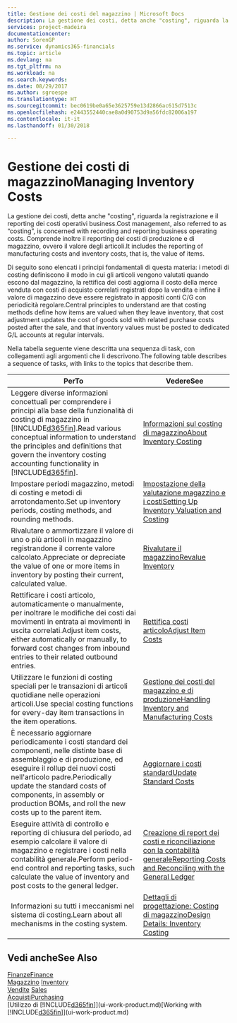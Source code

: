 ```yaml
---
title: Gestione dei costi del magazzino | Microsoft Docs
description: La gestione dei costi, detta anche "costing", riguarda la registrazione e il reporting dei costi operativi business. Comprende inoltre il reporting dei costi di produzione e di magazzino, ovvero il valore degli articoli.
services: project-madeira
documentationcenter: 
author: SorenGP
ms.service: dynamics365-financials
ms.topic: article
ms.devlang: na
ms.tgt_pltfrm: na
ms.workload: na
ms.search.keywords: 
ms.date: 08/29/2017
ms.author: sgroespe
ms.translationtype: HT
ms.sourcegitcommit: bec0619be0a65e3625759e13d2866ac615d7513c
ms.openlocfilehash: e2443552440cae8a0d90753d9a56fdc82006a197
ms.contentlocale: it-it
ms.lasthandoff: 01/30/2018

---
```

# <a name="managing-inventory-costs"></a><span data-ttu-id="ac898-104">Gestione dei costi di magazzino</span><span class="sxs-lookup"><span data-stu-id="ac898-104">Managing Inventory Costs</span></span>
<span data-ttu-id="ac898-105">La gestione dei costi, detta anche "costing", riguarda la registrazione e il reporting dei costi operativi business.</span><span class="sxs-lookup"><span data-stu-id="ac898-105">Cost management, also referred to as “costing”, is concerned with recording and reporting business operating costs.</span></span> <span data-ttu-id="ac898-106">Comprende inoltre il reporting dei costi di produzione e di magazzino, ovvero il valore degli articoli.</span><span class="sxs-lookup"><span data-stu-id="ac898-106">It includes the reporting of manufacturing costs and inventory costs, that is, the value of items.</span></span>   

<span data-ttu-id="ac898-107">Di seguito sono elencati i principi fondamentali di questa materia: i metodi di costing definiscono il modo in cui gli articoli vengono valutati quando escono dal magazzino, la rettifica dei costi aggiorna il costo della merce venduta con costi di acquisto correlati registrati dopo la vendita e infine il valore di magazzino deve essere registrato in appositi conti C/G con periodicità regolare.</span><span class="sxs-lookup"><span data-stu-id="ac898-107">Central principles to understand are that costing methods define how items are valued when they leave inventory, that cost adjustment updates the cost of goods sold with related purchase costs posted after the sale, and that inventory values must be posted to dedicated G/L accounts at regular intervals.</span></span>

<span data-ttu-id="ac898-108">Nella tabella seguente viene descritta una sequenza di task, con collegamenti agli argomenti che li descrivono.</span><span class="sxs-lookup"><span data-stu-id="ac898-108">The following table describes a sequence of tasks, with links to the topics that describe them.</span></span>

|<span data-ttu-id="ac898-109">**Per**</span><span class="sxs-lookup"><span data-stu-id="ac898-109">**To**</span></span>|<span data-ttu-id="ac898-110">**Vedere**</span><span class="sxs-lookup"><span data-stu-id="ac898-110">**See**</span></span>|  
|------------|-------------|  
|<span data-ttu-id="ac898-111">Leggere diverse informazioni concettuali per comprendere i principi alla base della funzionalità di costing di magazzino in [!INCLUDE[d365fin](includes/d365fin_md.md)].</span><span class="sxs-lookup"><span data-stu-id="ac898-111">Read various conceptual information to understand the principles and definitions that govern the inventory costing accounting functionality in [!INCLUDE[d365fin](includes/d365fin_md.md)].</span></span>|[<span data-ttu-id="ac898-112">Informazioni sul costing di magazzino</span><span class="sxs-lookup"><span data-stu-id="ac898-112">About Inventory Costing</span></span>](finance-learn-about-costing.md)|  
|<span data-ttu-id="ac898-113">Impostare periodi magazzino, metodi di costing e metodi di arrotondamento.</span><span class="sxs-lookup"><span data-stu-id="ac898-113">Set up inventory periods, costing methods, and rounding methods.</span></span>|[<span data-ttu-id="ac898-114">Impostazione della valutazione magazzino e i costi</span><span class="sxs-lookup"><span data-stu-id="ac898-114">Setting Up Inventory Valuation and Costing</span></span>](finance-set-up-inventory-valuation-and-costing.md)|
|<span data-ttu-id="ac898-115">Rivalutare o ammortizzare il valore di uno o più articoli in magazzino registrandone il corrente valore calcolato.</span><span class="sxs-lookup"><span data-stu-id="ac898-115">Appreciate or depreciate the value of one or more items in inventory by posting their current, calculated value.</span></span>|[<span data-ttu-id="ac898-116">Rivalutare il magazzino</span><span class="sxs-lookup"><span data-stu-id="ac898-116">Revalue Inventory</span></span>](inventory-how-revalue-inventory.md)|
|<span data-ttu-id="ac898-117">Rettificare i costi articolo, automaticamente o manualmente, per inoltrare le modifiche dei costi dai movimenti in entrata ai movimenti in uscita correlati.</span><span class="sxs-lookup"><span data-stu-id="ac898-117">Adjust item costs, either automatically or manually, to forward cost changes from inbound entries to their related outbound entries.</span></span>|[<span data-ttu-id="ac898-118">Rettifica costi articolo</span><span class="sxs-lookup"><span data-stu-id="ac898-118">Adjust Item Costs</span></span>](inventory-how-adjust-item-costs.md)|
|<span data-ttu-id="ac898-119">Utilizzare le funzioni di costing speciali per le transazioni di articoli quotidiane nelle operazioni articoli.</span><span class="sxs-lookup"><span data-stu-id="ac898-119">Use special costing functions for every-day item transactions in the item operations.</span></span>|[<span data-ttu-id="ac898-120">Gestione dei costi del magazzino e di produzione</span><span class="sxs-lookup"><span data-stu-id="ac898-120">Handling Inventory and Manufacturing Costs</span></span>](finance-handle-inventory-and-manufacturing-costs.md)|  
|<span data-ttu-id="ac898-121">È necessario aggiornare periodicamente i costi standard dei componenti, nelle distinte base di assemblaggio e di produzione, ed eseguire il rollup dei nuovi costi nell'articolo padre.</span><span class="sxs-lookup"><span data-stu-id="ac898-121">Periodically update the standard costs of components, in assembly or production BOMs, and roll the new costs up to the parent item.</span></span>|[<span data-ttu-id="ac898-122">Aggiornare i costi standard</span><span class="sxs-lookup"><span data-stu-id="ac898-122">Update Standard Costs</span></span>](finance-how-to-update-standard-costs.md)|
|<span data-ttu-id="ac898-123">Eseguire attività di controllo e reporting di chiusura del periodo, ad esempio calcolare il valore di magazzino e registrare i costi nella contabilità generale.</span><span class="sxs-lookup"><span data-stu-id="ac898-123">Perform period-end control and reporting tasks, such calculate the value of inventory and post costs to the general ledger.</span></span>|[<span data-ttu-id="ac898-124">Creazione di report dei costi e riconciliazione con la contabilità generale</span><span class="sxs-lookup"><span data-stu-id="ac898-124">Reporting Costs and Reconciling with the General Ledger</span></span>](finance-report-costs-and-reconcile-with-the-general-ledger.md)|  
|<span data-ttu-id="ac898-125">Informazioni su tutti i meccanismi nel sistema di costing.</span><span class="sxs-lookup"><span data-stu-id="ac898-125">Learn about all mechanisms in the costing system.</span></span>|[<span data-ttu-id="ac898-126">Dettagli di progettazione: Costing di magazzino</span><span class="sxs-lookup"><span data-stu-id="ac898-126">Design Details: Inventory Costing</span></span>](design-details-inventory-costing.md)|  

## <a name="see-also"></a><span data-ttu-id="ac898-127">Vedi anche</span><span class="sxs-lookup"><span data-stu-id="ac898-127">See Also</span></span>  
 [<span data-ttu-id="ac898-128">Finanze</span><span class="sxs-lookup"><span data-stu-id="ac898-128">Finance</span></span>](finance.md)  
 <span data-ttu-id="ac898-129">[Magazzino](inventory-manage-inventory.md) </span><span class="sxs-lookup"><span data-stu-id="ac898-129">[Inventory](inventory-manage-inventory.md) </span></span>  
 <span data-ttu-id="ac898-130">[Vendite](sales-manage-sales.md) </span><span class="sxs-lookup"><span data-stu-id="ac898-130">[Sales](sales-manage-sales.md) </span></span>  
 [<span data-ttu-id="ac898-131">Acquisti</span><span class="sxs-lookup"><span data-stu-id="ac898-131">Purchasing</span></span>](purchasing-manage-purchasing.md)  
 <span data-ttu-id="ac898-132">[Utilizzo di [!INCLUDE[d365fin](includes/d365fin_md.md)]](ui-work-product.md)</span><span class="sxs-lookup"><span data-stu-id="ac898-132">[Working with [!INCLUDE[d365fin](includes/d365fin_md.md)]](ui-work-product.md)</span></span>

